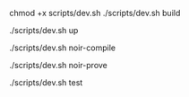chmod +x scripts/dev.sh
./scripts/dev.sh build

./scripts/dev.sh up

./scripts/dev.sh noir-compile

./scripts/dev.sh noir-prove

./scripts/dev.sh test